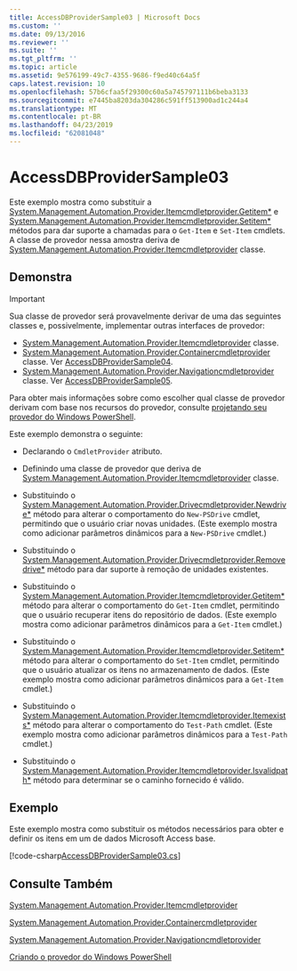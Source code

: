 ```yaml
---
title: AccessDBProviderSample03 | Microsoft Docs
ms.custom: ''
ms.date: 09/13/2016
ms.reviewer: ''
ms.suite: ''
ms.tgt_pltfrm: ''
ms.topic: article
ms.assetid: 9e576199-49c7-4355-9686-f9ed40c64a5f
caps.latest.revision: 10
ms.openlocfilehash: 57b6cfaa5f29300c60a5a745797111b6beba3133
ms.sourcegitcommit: e7445ba8203da304286c591ff513900ad1c244a4
ms.translationtype: MT
ms.contentlocale: pt-BR
ms.lasthandoff: 04/23/2019
ms.locfileid: "62081048"
---
```

# <a name="accessdbprovidersample03"></a>AccessDBProviderSample03

Este exemplo mostra como substituir a [System.Management.Automation.Provider.Itemcmdletprovider.Getitem*](/dotnet/api/System.Management.Automation.Provider.ItemCmdletProvider.GetItem) e [System.Management.Automation.Provider.Itemcmdletprovider.Setitem*](/dotnet/api/System.Management.Automation.Provider.ItemCmdletProvider.SetItem) métodos para dar suporte a chamadas para o `Get-Item` e `Set-Item` cmdlets. A classe de provedor nessa amostra deriva de [System.Management.Automation.Provider.Itemcmdletprovider](/dotnet/api/System.Management.Automation.Provider.ItemCmdletProvider) classe.

## <a name="demonstrates"></a>Demonstra

> [!IMPORTANT]
> Sua classe de provedor será provavelmente derivar de uma das seguintes classes e, possivelmente, implementar outras interfaces de provedor:
>
> -   [System.Management.Automation.Provider.Itemcmdletprovider](/dotnet/api/System.Management.Automation.Provider.ItemCmdletProvider) classe.
> -   [System.Management.Automation.Provider.Containercmdletprovider](/dotnet/api/System.Management.Automation.Provider.ContainerCmdletProvider) classe. Ver [AccessDBProviderSample04](./accessdbprovidersample04.md).
> -   [System.Management.Automation.Provider.Navigationcmdletprovider](/dotnet/api/System.Management.Automation.Provider.NavigationCmdletProvider) classe. Ver [AccessDBProviderSample05](./accessdbprovidersample05.md).
>
> Para obter mais informações sobre como escolher qual classe de provedor derivam com base nos recursos do provedor, consulte [projetando seu provedor do Windows PowerShell](./provider-types.md).

Este exemplo demonstra o seguinte:

- Declarando o `CmdletProvider` atributo.

- Definindo uma classe de provedor que deriva de [System.Management.Automation.Provider.Itemcmdletprovider](/dotnet/api/System.Management.Automation.Provider.ItemCmdletProvider) classe.

- Substituindo o [System.Management.Automation.Provider.Drivecmdletprovider.Newdrive*](/dotnet/api/System.Management.Automation.Provider.DriveCmdletProvider.NewDrive) método para alterar o comportamento do `New-PSDrive` cmdlet, permitindo que o usuário criar novas unidades. (Este exemplo mostra como adicionar parâmetros dinâmicos para a `New-PSDrive` cmdlet.)

- Substituindo o [System.Management.Automation.Provider.Drivecmdletprovider.Removedrive*](/dotnet/api/System.Management.Automation.Provider.DriveCmdletProvider.RemoveDrive) método para dar suporte à remoção de unidades existentes.

- Substituindo o [System.Management.Automation.Provider.Itemcmdletprovider.Getitem*](/dotnet/api/System.Management.Automation.Provider.ItemCmdletProvider.GetItem) método para alterar o comportamento do `Get-Item` cmdlet, permitindo que o usuário recuperar itens do repositório de dados. (Este exemplo mostra como adicionar parâmetros dinâmicos para a `Get-Item` cmdlet.)

- Substituindo o [System.Management.Automation.Provider.Itemcmdletprovider.Setitem*](/dotnet/api/System.Management.Automation.Provider.ItemCmdletProvider.SetItem) método para alterar o comportamento do `Set-Item` cmdlet, permitindo que o usuário atualizar os itens no armazenamento de dados. (Este exemplo mostra como adicionar parâmetros dinâmicos para a `Get-Item` cmdlet.)

- Substituindo o [System.Management.Automation.Provider.Itemcmdletprovider.Itemexists*](/dotnet/api/System.Management.Automation.Provider.ItemCmdletProvider.ItemExists) método para alterar o comportamento do `Test-Path` cmdlet. (Este exemplo mostra como adicionar parâmetros dinâmicos para a `Test-Path` cmdlet.)

- Substituindo o [System.Management.Automation.Provider.Itemcmdletprovider.Isvalidpath*](/dotnet/api/System.Management.Automation.Provider.ItemCmdletProvider.IsValidPath) método para determinar se o caminho fornecido é válido.

## <a name="example"></a>Exemplo

Este exemplo mostra como substituir os métodos necessários para obter e definir os itens em um de dados Microsoft Access base.

[!code-csharp[AccessDBProviderSample03.cs](../../powershell-sdk-samples/SDK-2.0/csharp/AccessDBProviderSample06/AccessDBProviderSample06.cs#L11-L976 "AccessDBProviderSample03.cs")]

## <a name="see-also"></a>Consulte Também

[System.Management.Automation.Provider.Itemcmdletprovider](/dotnet/api/System.Management.Automation.Provider.ItemCmdletProvider)

[System.Management.Automation.Provider.Containercmdletprovider](/dotnet/api/System.Management.Automation.Provider.ContainerCmdletProvider)

[System.Management.Automation.Provider.Navigationcmdletprovider](/dotnet/api/System.Management.Automation.Provider.NavigationCmdletProvider)

[Criando o provedor do Windows PowerShell](./provider-types.md)